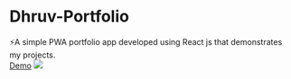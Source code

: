 # Dhruv-Portfolio
⚡A simple PWA portfolio app developed using React js that demonstrates my projects.<br>
<a href="https://desaidhruv.netlify.app">Demo</a>
<img src="![image 7 (1)](https://user-images.githubusercontent.com/40533390/115104459-3a6b4d00-9f76-11eb-82b4-12d47f7e38af.png)
">
